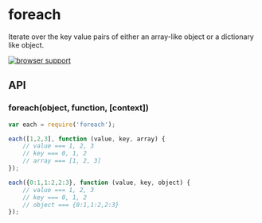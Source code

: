 
# foreach

Iterate over the key value pairs of either an array-like object or a dictionary like object.

[![browser support][1]][2]

## API

### foreach(object, function, [context])

```js
var each = require('foreach');

each([1,2,3], function (value, key, array) {
    // value === 1, 2, 3
    // key === 0, 1, 2
    // array === [1, 2, 3]
});

each({0:1,1:2,2:3}, function (value, key, object) {
    // value === 1, 2, 3
    // key === 0, 1, 2
    // object === {0:1,1:2,2:3}
});
```

[1]: https://ci.testling.com/manuelstofer/foreach.png
[2]: https://ci.testling.com/manuelstofer/foreach
